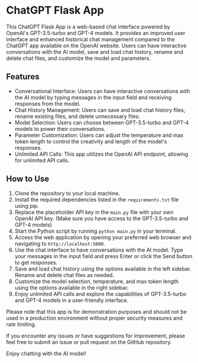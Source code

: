 # ChatGPT Flask App

This ChatGPT Flask App is a web-based chat interface powered by OpenAI's GPT-3.5-turbo and GPT-4 models. It provides an improved user interface and enhanced historical chat management compared to the ChatGPT app available on the OpenAI website. Users can have interactive conversations with the AI model, save and load chat history, rename and delete chat files, and customize the model and parameters.

## Features

- Conversational Interface: Users can have interactive conversations with the AI model by typing messages in the input field and receiving responses from the model.
- Chat History Management: Users can save and load chat history files, rename existing files, and delete unnecessary files.
- Model Selection: Users can choose between GPT-3.5-turbo and GPT-4 models to power their conversations.
- Parameter Customization: Users can adjust the temperature and max token length to control the creativity and length of the model's responses.
- Unlimited API Calls: This app utilizes the OpenAI API endpoint, allowing for unlimited API calls.

## How to Use

1. Clone the repository to your local machine.
2. Install the required dependencies listed in the `requirements.txt` file using pip.
3. Replace the placeholder API key in the `main.py` file with your own OpenAI API key. (Make sure you have access to the GPT-3.5-turbo and GPT-4 models)
4. Start the Python script by running `python main.py` in your terminal.
5. Access the web application by opening your preferred web browser and navigating to `http://localhost:5000`.
6. Use the chat interface to have conversations with the AI model. Type your messages in the input field and press Enter or click the Send button to get responses.
7. Save and load chat history using the options available in the left sidebar. Rename and delete chat files as needed.
8. Customize the model selection, temperature, and max token length using the options available in the right sidebar.
9. Enjoy unlimited API calls and explore the capabilities of GPT-3.5-turbo and GPT-4 models in a user-friendly interface.

Please note that this app is for demonstration purposes and should not be used in a production environment without proper security measures and rate limiting.

If you encounter any issues or have suggestions for improvement, please feel free to submit an issue or pull request on the GitHub repository.

Enjoy chatting with the AI model!
